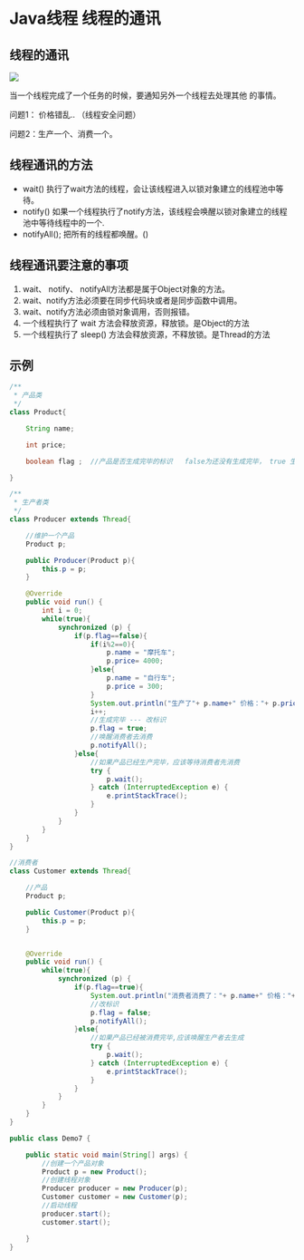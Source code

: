 # Java线程 线程的通讯

## 线程的通讯

![](https://eden-notes-pic-hosting.oss-cn-shenzhen.aliyuncs.com/notes/images/20240122010015.png)

当一个线程完成了一个任务的时候，要通知另外一个线程去处理其他 的事情。

问题1： 价格错乱.. （线程安全问题）

问题2：生产一个、消费一个。
	
## 线程通讯的方法

* wait()    执行了wait方法的线程，会让该线程进入以锁对象建立的线程池中等待。
* notify()    如果一个线程执行了notify方法，该线程会唤醒以锁对象建立的线程池中等待线程中的一个.
* notifyAll();     把所有的线程都唤醒。()
  
## 线程通讯要注意的事项

1. wait、 notify、 notifyAll方法都是属于Object对象的方法。
2. wait、notify方法必须要在同步代码块或者是同步函数中调用。
3. wait、notify方法必须由锁对象调用，否则报错。
4. 一个线程执行了 wait 方法会释放资源，释放锁。是Object的方法
5. 一个线程执行了 sleep() 方法会释放资源，不释放锁。是Thread的方法

## 示例

``` java
/**
 * 产品类
 */
class Product{

	String name;

	int price;

	boolean flag ;  //产品是否生成完毕的标识   false为还没有生成完毕， true 生成完毕了.

}

/**
 * 生产者类
 */
class Producer extends Thread{

	//维护一个产品
	Product p;

	public Producer(Product p){
		this.p = p;
	}

	@Override
	public void run() {
		int i = 0;
		while(true){
			synchronized (p) {
				if(p.flag==false){
					if(i%2==0){
						p.name = "摩托车";
						p.price= 4000;
					}else{
						p.name = "自行车";
						p.price = 300;
					}
					System.out.println("生产了"+ p.name+" 价格："+ p.price);
					i++;
					//生成完毕 --- 改标识
					p.flag = true;
					//唤醒消费者去消费
					p.notifyAll();
				}else{
					//如果产品已经生产完毕，应该等待消费者先消费
					try {
						p.wait();
					} catch (InterruptedException e) {
						e.printStackTrace();
					}
				}
			}
		}
	}
}

//消费者
class Customer extends Thread{

	//产品
	Product p;

	public Customer(Product p){
		this.p = p;
	}


	@Override
	public void run() {
		while(true){
			synchronized (p) {
				if(p.flag==true){
					System.out.println("消费者消费了："+ p.name+" 价格："+ p.price);
					//改标识
					p.flag = false;
					p.notifyAll();
				}else{
					//如果产品已经被消费完毕,应该唤醒生产者去生成
					try {
						p.wait();
					} catch (InterruptedException e) {
						e.printStackTrace();
					}
				}
			}
		}
	}
}

public class Demo7 {

	public static void main(String[] args) {
		//创建一个产品对象
		Product p = new Product();
		//创建线程对象
		Producer producer = new Producer(p);
		Customer customer = new Customer(p);
		//启动线程
		producer.start();
		customer.start();

	}
}
```